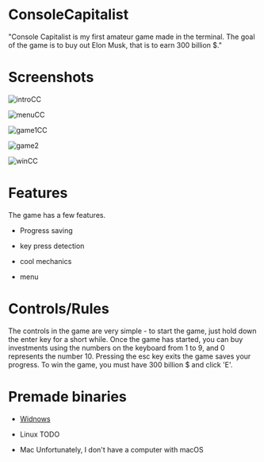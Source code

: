 # ConsoleCapitalist
"Console Capitalist is my first amateur game made in the terminal. The goal of the game is to buy out Elon Musk, that is to earn 300 billion $."

# Screenshots
![introCC](https://user-images.githubusercontent.com/81230036/210232526-cefaa0a0-c678-4853-aa93-25916a90059a.png)

![menuCC](https://user-images.githubusercontent.com/81230036/210232638-24a84740-8d66-4b2a-bd6e-6b1eb09ae6b4.png)

![game1CC](https://user-images.githubusercontent.com/81230036/210232651-dd96318a-d64e-4a81-9acb-a6c80817043d.png)

![game2](https://user-images.githubusercontent.com/81230036/210232652-429f2ec2-d872-4850-b102-a35e45690c67.png)

![winCC](https://user-images.githubusercontent.com/81230036/210232677-6d3cd357-f829-4c79-a4fd-5b4e822095f8.png)

# Features
The game has a few features.

- Progress saving 

- key press detection

- cool mechanics

- menu

# Controls/Rules
The controls in the game are very simple - to start the game, just hold down the enter key for a short while.
Once the game has started, you can buy investments using the numbers on the keyboard from 1 to 9, and 0 represents the number 10. 
Pressing the esc key exits the game saves your progress. 
To win the game, you must have 300 billion $ and click 'E'.

# Premade binaries
- [Widnows](https://github.com/dam2452/ConsoleCapitalist/releases/download/v1.1.0/ConsoleCapitalistWindowsz-1.1.0.zip)

- Linux TODO 

- Mac Unfortunately, I don't have a computer with macOS 
